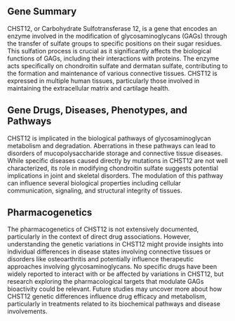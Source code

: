 ## Gene Summary
CHST12, or Carbohydrate Sulfotransferase 12, is a gene that encodes an enzyme involved in the modification of glycosaminoglycans (GAGs) through the transfer of sulfate groups to specific positions on their sugar residues. This sulfation process is crucial as it significantly affects the biological functions of GAGs, including their interactions with proteins. The enzyme acts specifically on chondroitin sulfate and dermatan sulfate, contributing to the formation and maintenance of various connective tissues. CHST12 is expressed in multiple human tissues, particularly those involved in maintaining the extracellular matrix and cartilage health.

## Gene Drugs, Diseases, Phenotypes, and Pathways
CHST12 is implicated in the biological pathways of glycosaminoglycan metabolism and degradation. Aberrations in these pathways can lead to disorders of mucopolysaccharide storage and connective tissue diseases. While specific diseases caused directly by mutations in CHST12 are not well characterized, its role in modifying chondroitin sulfate suggests potential implications in joint and skeletal disorders. The modulation of this pathway can influence several biological properties including cellular communication, signaling, and structural integrity of tissues.

## Pharmacogenetics
The pharmacogenetics of CHST12 is not extensively documented, particularly in the context of direct drug associations. However, understanding the genetic variations in CHST12 might provide insights into individual differences in disease states involving connective tissues or disorders like osteoarthritis and potentially influence therapeutic approaches involving glycosaminoglycans. No specific drugs have been widely reported to interact with or be affected by variations in CHST12, but research exploring the pharmacological targets that modulate GAGs bioactivity could be relevant. Future studies may uncover more about how CHST12 genetic differences influence drug efficacy and metabolism, particularly in treatments related to its biochemical pathways and disease involvements.
